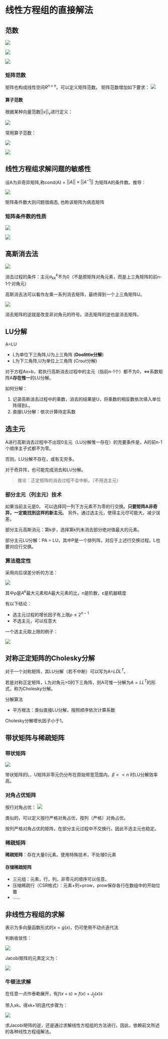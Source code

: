 # 线性方程组的直接解法

## 范数

![](_v_images/20200311102711090_986145842.png)

![](_v_images/20200311102726137_1123419780.png)

![](_v_images/20200311102805955_339146336.png)

### 矩阵范数

矩阵也构成线性空间$R^{n\times n}$。可以定义矩阵范数。 矩阵范数增加如下要求：
![](_v_images/20200311104149947_664943975.png)

#### 算子范数
根据某种向量范数$||x||_v$进行定义：

![](_v_images/20200311104509998_1220029163.png)

常用算子范数：

![](_v_images/20200311105149373_1583675492.png)

![](_v_images/20200311105201980_1624292073.png)

## 线性方程组求解问题的敏感性

设A为非奇异矩阵,称cond(A) = $||A|| \times || A^{−1}||$ 为矩阵A的条件数。推导：

![](_v_images/20200311110403341_1574703813.png)

矩阵条件数大则问题很病态, 也称该矩阵为病态矩阵

### 矩阵条件数的性质

![](_v_images/20200311112059402_196588111.png)

![](_v_images/20200311112519290_1921953635.png)

## 高斯消去法

![](_v_images/20200311113932737_1182881038.png)

消去过程的条件：主元$a_{kk}^k$不为0（不是原矩阵对角元素，而是上三角矩阵的前n-1个对角元）

高斯消去法可以看作左乘一系列消去矩阵，最终得到一个上三角矩阵U。

![](_v_images/20200311114655703_1555378862.png)

消去矩阵的逆就是改变非对角元的符号。消去矩阵的逆也是消去矩阵。

## LU分解

A=LU

- L为单位下三角阵,U为上三角阵 (**Doolittle分解**)
- L为下三角阵,U为单位上三角阵 (Crout分解)

对于方程Ax=b，若执行高斯消去过程中的主元（指前n-1个）都不为0，<=>系数矩阵A**存在惟一**的LU分解。

如何分解：
1. 记录高斯消去过程中的乘数，消去的结果是U，将乘数的相反数依次填入单位阵得到L。
2. 直接LU分解：依次计算待定系数

## 选主元

A进行高斯消去过程中不出现0主元（LU分解惟一存在）的充要条件是，A的前n-1个顺序主子式都不为零。

否则，LU分解不存在，或有无穷多。

对于奇异阵，也可能完成消去和LU分解。

> 推论：正定矩阵的消去过程不会中断。（不用选主元）

### 部分主元（列主元）技术

如果当前主元是0， 可以选择同一列下方元素不为零的行交换。**只要矩阵A非奇异，一定能找到这样的新主元**。 另外，通过选主元，使得主元尽可能大，减少误差。

部分主元高斯消元：第k步，选择第k列未消去部分绝对值最大的元素。

部分主元LU分解：PA = LU，其中P是一个排列阵，对应于上述行交换过程。L也要对应行交换。

### 算法稳定性

采用向后误差分析的方法：

![](_v_images/20200325100626924_115929790.png)

其中ρ是$A^k$最大元素和A最大元素的比，n是阶数，ε是机器精度

有以下结论：
- 选主元过程的增长因子有上限$ρ \le 2^{n-1}$
- 不选主元，可以任意大

一个选主元取上限的例子：

![](_v_images/20200325100222394_228938012.png)

## 对称正定矩阵的Cholesky分解

对于一个对称矩阵，其LU分解（若不中断）可以写为A=$LDL^T$。

若是对称正定矩阵，L为对角元>0的下三角阵，则A可惟一分解为$A=LL^T$的形式，称为Cholesky分解。

分解算法
- 平方根法：类似直接LU分解，按照顺序依次计算系数

Cholesky分解增长因子小于1。

## 带状矩阵与稀疏矩阵

### 带状矩阵

![](_v_images/20200318115658044_2102111178.png)

带状矩阵的L、U矩阵非零元仍分布在原始带宽范围内。$\beta << n$ 时LU分解效率高。

### 对角占优矩阵

按行对角占优：
![](_v_images/20200318121113049_258868841.png)

类似的，可以定义按行严格对角占优，按列（严格）对角占优。

按列严格对角占优的矩阵，在部分主元过程中不交换行。因此不选主元也稳定。

### 稀疏矩阵

**稀疏矩阵**：存在大量0元素。使用特殊技术，不处理0元素

#### 存储稀疏矩阵

- 三元组：元素，行，列。非零元的顺序可以任意。
- 压缩稀疏行（CSR格式）：元素+列+prow，prow保存各行在数组中的开始位置
- ……

## 非线性方程组的求解

表示为多向量函数形式的$x=g(x)$，仍可使用不动点迭代法

判断收敛性：

![](_v_images/20200325104926706_1851992655.png)

Jacobi矩阵的元素定义为：

![](_v_images/20200325105046578_2088192189.png)

### 牛顿法求解

在任意一点作泰勒展开，有$f(x+s)\approx f(x)+J_f(x)s$

带入xk，得xk+1的迭代步骤为：

![](_v_images/20200325105556128_537732333.png)

求Jacobi矩阵的逆，还是通过求解线性方程组的方法进行。因此，依赖前文所述的各种线性方程组解法。